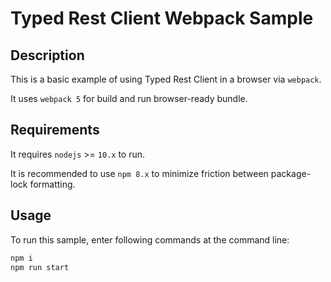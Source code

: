 # Typed Rest Client Webpack Sample

## Description

This is a basic example of using Typed Rest Client in a browser via `webpack`.

It uses `webpack 5` for build and run browser-ready bundle.

## Requirements

It requires `nodejs` >= `10.x` to run.

It is recommended to use `npm 8.x` to minimize friction between package-lock formatting.

## Usage

To run this sample, enter following commands at the command line:

```sh
npm i
npm run start
```
